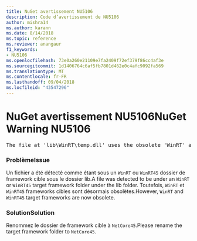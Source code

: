 ```yaml
---
title: NuGet avertissement NU5106
description: Code d’avertissement de NU5106
author: mishra14
ms.author: karann
ms.date: 8/14/2018
ms.topic: reference
ms.reviewer: anangaur
f1_keywords:
- NU5106
ms.openlocfilehash: 73e0a260e21109e7fa2409f72ef379f86cc4af3e
ms.sourcegitcommit: 1d1406764c6af5fb7801d462e0c4afc9092fa569
ms.translationtype: MT
ms.contentlocale: fr-FR
ms.lasthandoff: 09/04/2018
ms.locfileid: "43547296"
---
```

# <a name="nuget-warning-nu5106"></a><span data-ttu-id="c46a1-103">NuGet avertissement NU5106</span><span class="sxs-lookup"><span data-stu-id="c46a1-103">NuGet Warning NU5106</span></span>
<pre>The file at 'lib\WinRT\temp.dll' uses the obsolete 'WinRT' as the framework folder. Replace 'WinRT' or 'WinRT45' with 'NetCore45'.</pre>

### <a name="issue"></a><span data-ttu-id="c46a1-104">Problème</span><span class="sxs-lookup"><span data-stu-id="c46a1-104">Issue</span></span>

<span data-ttu-id="c46a1-105">Un fichier a été détecté comme étant sous un `WinRT` ou `WinRT45` dossier de framework cible sous le dossier lib.</span><span class="sxs-lookup"><span data-stu-id="c46a1-105">A file was detected to be under an `WinRT` or `WinRT45` target framework folder under the lib folder.</span></span> <span data-ttu-id="c46a1-106">Toutefois, `WinRT` et `WinRT45` frameworks cibles sont désormais obsolètes.</span><span class="sxs-lookup"><span data-stu-id="c46a1-106">However, `WinRT` and `WinRT45` target frameworks are now obsolete.</span></span>


### <a name="solution"></a><span data-ttu-id="c46a1-107">Solution</span><span class="sxs-lookup"><span data-stu-id="c46a1-107">Solution</span></span>

<span data-ttu-id="c46a1-108">Renommez le dossier de framework cible à `NetCore45`.</span><span class="sxs-lookup"><span data-stu-id="c46a1-108">Please rename the target framework folder to `NetCore45`.</span></span>

